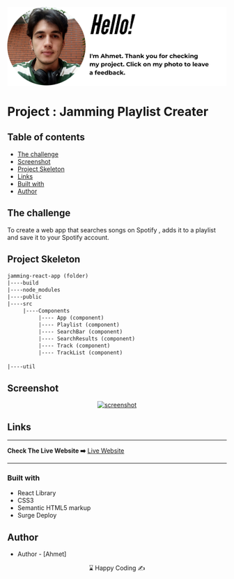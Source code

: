 <p align="center">
<a href="https://www.linkedin.com/in/ahmet-ayd%C4%B1n-2583b1199/" target="_blank"><img src="ahmet.png" alt="screenshot"></a>
</p>




# Project : Jamming Playlist Creater

## Table of contents

  - [The challenge](#the-challenge)
  - [Screenshot](#screenshot)
  - [Project Skeleton ](#project-skeleton)
  - [Links](#links)
  - [Built with](#built-with)
- [Author](#author)



## The challenge
To create a web app that searches songs on Spotify , adds it to a playlist and save it to your Spotify account. 

## Project Skeleton 

```
jamming-react-app (folder)
|----build
|----node_modules 
|----public                   
|----src
     |----Components
          |---- App (component)
          |---- Playlist (component)
          |---- SearchBar (component)
          |---- SearchResults (component)
          |---- Track (component)
          |---- TrackList (component)
          
|----util
```

## Screenshot
<p align="center">
<a href="https://unwieldy-finger.surge.sh/"><img src="jamming.gif" alt="screenshot" width="720" height="450"></a>
</p>



## Links
<hr>
<b>Check The Live Website ➡️</b> <a href="https://unwieldy-finger.surge.sh/">Live Website</a>
<hr>

### Built with
- React Library
- CSS3
- Semantic HTML5 markup
- Surge Deploy



## Author

- Author - [Ahmet]

<center> &#8987; Happy Coding  &#9997; </center>
